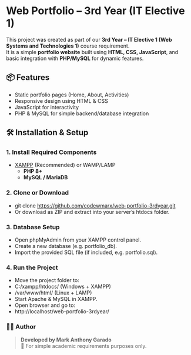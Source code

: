 # Web Portfolio – 3rd Year (IT Elective 1)

This project was created as part of our **3rd Year – IT Elective 1 (Web Systems and Technologies 1)** course requirement.  
It is a simple **portfolio website** built using **HTML, CSS, JavaScript**, and basic integration with **PHP/MySQL** for dynamic features.

## 📦 Features
- Static portfolio pages (Home, About, Activities)
- Responsive design using HTML & CSS
- JavaScript for interactivity
- PHP & MySQL for simple backend/database integration

## 🛠️ Installation & Setup

### 1. Install Required Components
- [XAMPP](https://www.apachefriends.org/) (Recommended) or WAMP/LAMP  
  - **PHP 8+**
  - **MySQL / MariaDB**

### 2. Clone or Download
- git clone https://github.com/codewmarx/web-portfolio-3rdyear.git
- Or download as ZIP and extract into your server’s htdocs folder.

### 3. Database Setup
- Open phpMyAdmin from your XAMPP control panel.
- Create a new database (e.g. portfolio_db).
- Import the provided SQL file (if included, e.g. portfolio.sql).

### 4. Run the Project
- Move the project folder to:
 - C:/xampp/htdocs/ (Windows + XAMPP)
 - /var/www/html/ (Linux + LAMP)
 - Start Apache & MySQL in XAMPP.
- Open browser and go to:
 - http://localhost/web-portfolio-3rdyear/

### 👨‍💻 Author  
> **Developed by Mark Anthony Garado**  
> 📌 For simple academic requirements purposes only.  
